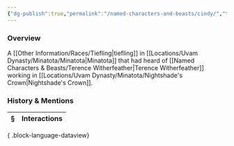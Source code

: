 ```yaml
---
{"dg-publish":true,"permalink":"/named-characters-and-beasts/cindy/","tags":["NPC"],"updated":"2025-08-11T11:53:31.967+01:00"}
---
```



### Overview
A [[Other Information/Races/Tiefling\|tiefling]] in [[Locations/Uvam Dynasty/Minatota/Minatota\|Minatota]] that had heard of [[Named Characters & Beasts/Terence Witherfeather\|Terence Witherfeather]] working in [[Locations/Uvam Dynasty/Minatota/Nightshade's Crown\|Nightshade's Crown]].

### History & Mentions
| § | Interactions |
| - | ------------ |

{ .block-language-dataview}
